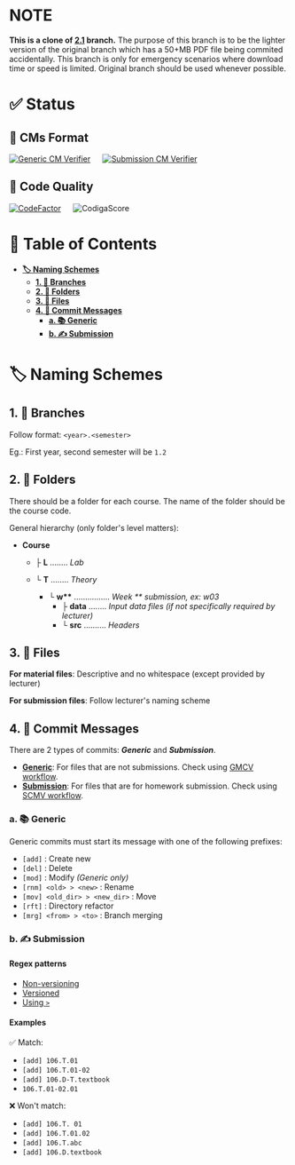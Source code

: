 # NOTE
**This is a clone of [2.1](https://github.com/itsdmd/University/tree/2.1) branch.** The purpose of this branch is to be the lighter version of the original branch which has a 50+MB PDF file being commited accidentally. This branch is only for emergency scenarios where download time or speed is limited. Original branch should be used whenever possible.

# ✅ Status
## 💬 CMs Format
[![Generic CM Verifier](https://github.com/itsdmd/University/actions/workflows/gcmv.yml/badge.svg?branch=1.2)](https://github.com/itsdmd/University/actions/workflows/gcmv.yml) &emsp; [![Submission CM Verifier](https://github.com/itsdmd/University/actions/workflows/scmv.yml/badge.svg?branch=1.2)](https://github.com/itsdmd/University/actions/workflows/scmv.yml)

## 💎 Code Quality
[![CodeFactor](https://www.codefactor.io/repository/github/itsdmd/university/badge)](https://www.codefactor.io/repository/github/itsdmd/university) &emsp; ![CodigaScore](https://api.codiga.io/project/32682/score/svg)

# 📜 Table of Contents
- **[🏷️ Naming Schemes](#%EF%B8%8F-naming-schemes)**
	- **[1. 🌿 Branches](#1--branches)**
	- **[2. 📁 Folders](#2--folders)**
	- **[3. 📄 Files](#3--files)**
	- **[4. 💬 Commit Messages](#4--commit-messages)**
		- **[a. 📚 Generic](#a--generic)**
		- **[b. ✍ Submission](#b--submission)**

# 🏷️ Naming Schemes
## 1. 🌿 Branches
Follow format: ```<year>.<semester>```

Eg.: First year, second semester will be ```1.2```

## 2. 📁 Folders
There should be a folder for each course. The name of the folder should be the course code.

General hierarchy (only folder's level matters):
- **Course**
	- ├ **L** ........ _Lab_
	- └ **T** ........ _Theory_
		
		- └ **w\*\*** ................ _Week \*\* submission, ex: w03_
			- ├ **data** ........ _Input data files (if not specifically required by lecturer)_
			- └ **src** .......... _Headers_

## 3. 📄 Files
**For material files**: Descriptive and no whitespace (except provided by lecturer)

**For submission files**: Follow lecturer's naming scheme

## 4. 💬 Commit Messages
There are 2 types of commits: **_Generic_** and **_Submission_**.
- **[Generic](#a--generic)**: For files that are not submissions. Check using [GMCV workflow](https://github.com/itsdmd/University/actions/workflows/gcmv.yml).
- **[Submission](#b--submission)**: For files that are for homework submission. Check using [SCMV workflow](https://github.com/itsdmd/University/actions/workflows/scmv.yml).

### a. 📚 Generic
Generic commits must start its message with one of the following prefixes:

- ```[add]``` : Create new
- ```[del]``` : Delete
- ```[mod]``` : Modify *(Generic only)*
- ```[rnm] <old> > <new>``` : Rename
- ```[mov] <old_dir> > <new_dir>``` : Move
- ```[rft]``` : Directory refactor
- ```[mrg] <from> > <to>``` : Branch merging

### b. ✍ Submission

#### Regex patterns
- [Non-versioning](https://regex101.com/r/mPeqnJ)
- [Versioned](https://regex101.com/r/omjKhe)
- [Using `>`](https://regex101.com/r/fW7Pp0)

#### Examples
✅ Match:
- ```[add] 106.T.01```
- ```[add] 106.T.01-02```
- ```[add] 106.D-T.textbook```
- ```106.T.01-02.01```

❌ Won't match:
- ```[add] 106.T. 01```
- ```[add] 106.T.01.02```
- ```[add] 106.T.abc```
- ```[add] 106.D.textbook```
